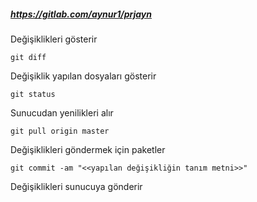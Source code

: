 ##### https://gitlab.com/aynur1/prjayn


Değişiklikleri gösterir
```
git diff
```

Değişiklik yapılan dosyaları gösterir
```
git status
```

Sunucudan yenilikleri alır
```
git pull origin master
```

Değişiklikleri göndermek için paketler
```
git commit -am "<<yapılan değişikliğin tanım metni>>"
```

Değişiklikleri sunucuya gönderir
```
```



